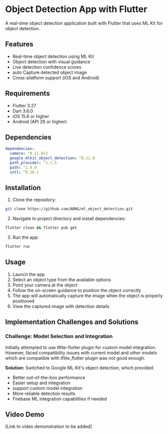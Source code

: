 # Object Detection App with Flutter

A real-time object detection application built with Flutter that uses ML Kit for object detection.

## Features

- Real-time object detection using ML Kit
- Object detection with visual guidance
- Live detection confidence scores
- auto Capture detected object image
- Cross-platform support (iOS and Android)

## Requirements

- Flutter 3.27
- Dart 3.6.0
- iOS 15.6 or higher
- Android (API 26 or higher)

## Dependencies

```yaml
dependencies:
  camera: ^0.11.0+2
  google_mlkit_object_detection: ^0.11.0
  path_provider: ^2.1.5
  path: ^1.9.0
  intl: ^0.20.1
```

## Installation

1. Clone the repository:
```bash
git clone https://github.com/ABNG/ml_object_detection.git
```

2. Navigate to project directory and install dependencies:
```bash
flutter clean && flutter pub get
```

3. Run the app:
```bash
flutter run
```

## Usage

1. Launch the app
2. Select an object type from the available options
3. Point your camera at the object
4. Follow the on-screen guidance to position the object correctly
5. The app will automatically capture the image when the object is properly positioned
6. View the captured image with detection details

## Implementation Challenges and Solutions

### Challenge: Model Selection and Integration
Initially attempted to use tflite-flutter plugin for custom model integration. However, faced compatibility issues with current model and other models which are compatible with tflite_flutter plugin was not good enough.

**Solution:** Switched to Google ML Kit's object detection, which provided:
- Better out-of-the-box performance
- Easier setup and integration
- support custom model integration
- More reliable detection results
- Firebase ML integration capabilities if needed


## Video Demo

[Link to video demonstration to be added]
